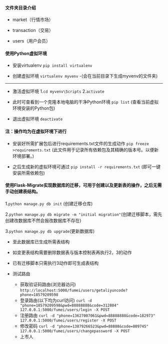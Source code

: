 #### 文件夹目录介绍

- market（行情市场）

- transaction（交易）

- users（用户会员）

#### 使用Python虚拟环境

- 安装virtualenv
`pip install virtualenv`

- 创建虚拟环境
`virtualenv myvenv`
-(会在当前目录下生成myvenv的文件夹)
************
- 激活虚拟环境
  1.`cd myvenv\Scripts`
  2.`activate`
- 此时可查看到一个克隆本地电脑的干净Python环境
`pip list` (查看当前虚拟环境安装的Python包)

- 退出虚拟环境
`deactivate`

#### 注：操作均为在虚拟环境下进行

- 安装好所需扩展包后进行requirements.txt文件的生成动作
`pip freeze >requirements.txt`
(此文件用于记录所有依赖包及其精确的版本号。以便新环境部署。)

- 之后生成新的虚拟环境可通过
`pip install -r requirements.txt`
(即可一键安装所需依赖包)

#### 使用Flask-Migrate实现数据库的迁移，可用于创建以及更新表的操作，之后无需手动创建表结构。

1.`python manage.py db init` (创建迁移仓库)

2.`python manage.py db migrate -m "initial migration"`(创建迁移脚本，需先创建改数据库不然会报改数据库不存在)

3.`python manage.py db upgrade`(更新数据库)
- 至此数据库已生成所需表结构

- 如变更表结构需要删除数据表与版本控制表再执行2，3的动作
- 已有迁移脚本只需执行3动作即可生成表结构

- 测试路由
    - 获取验证码路由(浏览器访问)
    `http://localhost:5000/fumei/users/getaliyuncode?phone=18579209598`
    - 登录路由(以下均为curl访问)
    `curl -d "phone=18579209598&pwd=88888888&code=312804" 127.0.0.1:5000/fumei/users/login -X POST`
    - 注册路由
    `curl -d "phone=13627007061&pwd=88888888&code=182973" 127.0.0.1:5000/fumei/users/register -X POST`
    - 修改密码
    `curl -d "phone=13879266523&pwd=88888&code=809745" 127.0.0.1:5000/fumei/users/changepassword -X POST`
    - 上市人
    
    
